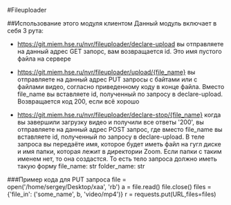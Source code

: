#Fileuploader

##Использование этого модуля клиентом
Данный модуль включает в себя 3 рута:

- https://git.miem.hse.ru/nvr/fileuploader/declare-upload
вы отправляете на данный адрес GET запорс, вам возвращается id. Это имя пустого файла на сервере

- https://git.miem.hse.ru/nvr/fileuploader/upload/{file_name}
вы отправляете на данный адрес PUT запросы с байтами или с файлами видео, согласно приведенному коду в конце файла. Вместо file_name вы вставляете id, полученный по запросу в declare-upload. Возвращается код 200, если всё хорошо

- https://git.miem.hse.ru/nvr/fileuploader/declare-stop/{file_name}
когда вы завершили загрузку видео и получили все ответы '200', вы отправляете на данный адрес POST запрос, где вместо file_name вы вставляете id, полученный по запросу в declare-upload. В теле запроса вы передаёте имя, которое будет иметь файл на гугл диске и имя папки, которая лежит в директории Zoom. Если папки с таким именем нет, то она создастся. То есть тело запроса должно иметь такую форму 
    file_name: str
    folder_name: str

###Пример кода для PUT запроса
file = open('/home/sergey/Desktop/xaa', 'rb')
a = file.read()
file.close() 
files = {'file_in': ('some_name', b,
 'video/mp4')}
r = requests.put(URL,files=files)